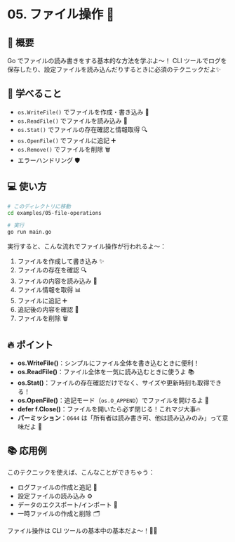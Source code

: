 # 05. ファイル操作 📁

## 📖 概要

Go でファイルの読み書きをする基本的な方法を学ぶよ〜！
CLI ツールでログを保存したり、設定ファイルを読み込んだりするときに必須のテクニックだよ✨

## 🎯 学べること

- `os.WriteFile()` でファイルを作成・書き込み 📝
- `os.ReadFile()` でファイルを読み込み 📖
- `os.Stat()` でファイルの存在確認と情報取得 🔍
- `os.OpenFile()` でファイルに追記 ➕
- `os.Remove()` でファイルを削除 🗑️
- エラーハンドリング 🛡️

## 💻 使い方

```bash
# このディレクトリに移動
cd examples/05-file-operations

# 実行
go run main.go
```

実行すると、こんな流れでファイル操作が行われるよ〜：

1. ファイルを作成して書き込み ✨
2. ファイルの存在を確認 🔍
3. ファイルの内容を読み込み 📖
4. ファイル情報を取得 📊
5. ファイルに追記 ➕
6. 追記後の内容を確認 👀
7. ファイルを削除 🗑️

## 🔥 ポイント

- **os.WriteFile()**：シンプルにファイル全体を書き込むときに便利！
- **os.ReadFile()**：ファイル全体を一気に読み込むときに使うよ 📚
- **os.Stat()**：ファイルの存在確認だけでなく、サイズや更新時刻も取得できる！
- **os.OpenFile()**：追記モード（`os.O_APPEND`）でファイルを開けるよ 📝
- **defer f.Close()**：ファイルを開いたら必ず閉じる！これマジ大事🔥
- **パーミッション**：`0644` は「所有者は読み書き可、他は読み込みのみ」って意味だよ 🔐

## 📚 応用例

このテクニックを使えば、こんなことができちゃう：

- ログファイルの作成と追記 📝
- 設定ファイルの読み込み ⚙️
- データのエクスポート/インポート 💾
- 一時ファイルの作成と削除 🗂️

ファイル操作は CLI ツールの基本中の基本だよ〜！💪✨
